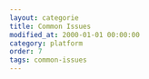 ```yaml
---
layout: categorie
title: Common Issues
modified_at: 2000-01-01 00:00:00
category: platform
order: 7
tags: common-issues
---
```

